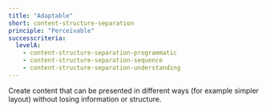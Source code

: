 ```yaml
---
title: "Adaptable"
short: content-structure-separation
principle: "Perceivable"
successcriteria:
  levelA:
    - content-structure-separation-programmatic
    - content-structure-separation-sequence
    - content-structure-separation-understanding
---
```

Create content that can be presented in different ways (for example simpler layout) without losing information or structure.
